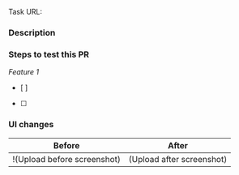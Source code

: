 <!--
Note: This checklist is a reminder of our shared engineering expectations. 
The items in Bold are required
If your PR involves UI changes:
    1. Upload screenshots or screencasts that illustrate the changes before / after
    2. Add them under the UI changes section (feel free to add more columns if needed)
    3. Make sure these changes are tested in API 23 and API 26
If your PR does not involve UI changes, you can remove the **UI changes** section
-->

Task URL: 

### Description

### Steps to test this PR

_Feature 1_
- [ ]
- [ ]

### UI changes
| Before  | After |
| ------ | ----- |
!(Upload before screenshot)|(Upload after screenshot)|
